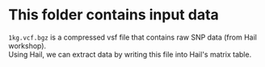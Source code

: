# This folder contains input data
`1kg.vcf.bgz` is a compressed vsf file that contains raw SNP data (from Hail workshop).<br>Using Hail, we can extract data by writing this file into Hail's matrix table.
